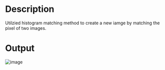 # Description
Utilzied histogram matching method to create a new iamge by matching the pixel of two images. 

# Output
![image](https://user-images.githubusercontent.com/49195906/162360855-9c72496e-33ad-4842-a13c-f5252c893e97.png)
